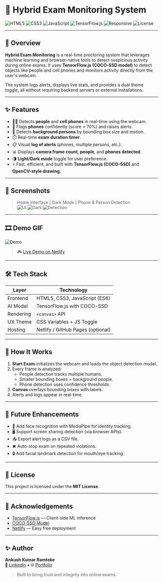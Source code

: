 # 🧠 Hybrid Exam Monitoring System

![HTML5](https://img.shields.io/badge/HTML5-E34F26?style=for-the-badge&logo=html5)
![CSS3](https://img.shields.io/badge/CSS3-1572B6?style=for-the-badge&logo=css3)
![JavaScript](https://img.shields.io/badge/JavaScript-F7DF1E?style=for-the-badge&logo=javascript)
![TensorFlow.js](https://img.shields.io/badge/TensorFlow.js-FF6F00?style=for-the-badge&logo=tensorflow)
![Responsive](https://img.shields.io/badge/Responsive-Design-00bcd4?style=for-the-badge&logo=responsive-design)
![License](https://img.shields.io/badge/License-MIT-green?style=for-the-badge)

---

## 🎯 Overview

**Hybrid Exam Monitoring** is a real-time proctoring system that leverages machine learning and browser-native tools to detect suspicious activity during online exams. It uses **TensorFlow.js (COCO-SSD model)** to detect objects like people and cell phones and monitors activity directly from the user's webcam.

The system logs alerts, displays live stats, and provides a dual theme toggle, all without requiring backend servers or external installations.

---

## ✨ Features

- 🧑‍💻 Detects **people** and **cell phones** in real-time using the webcam.
- 📱 Flags **phones** confidently (score > 70%) and raises alerts.
- 👥 Detects **background persons** by bounding box size and motion.
- ⏱️ Real-time **exam duration timer**.
- 📋 Visual **log of alerts** (phones, multiple persons, etc.).
- 📊 Displays **camera frame count**, **people**, and **phones detected**.
- 🌗 **Light/Dark mode** toggle for user preference.
- ⚡ Fast, efficient, and built with **TensorFlow.js (COCO-SSD)** and **OpenCV-style drawing**.

---

## 📸 Screenshots

> Home Interface | Dark Mode | Phone & Person Detection  
> ![UI](screenshots/ui.png) ![Dark](screenshots/dark.png) ![Detection](screenshots/detection.png)

---

## 🎞️ Demo GIF

![Demo](demo/hybrid-monitoring-demo.gif)

> 🎮 [Live Demo on Netlify](https://procx.netlify.app/)

---

## 🛠️ Tech Stack

| Layer       | Technology                      |
|------------|----------------------------------|
| Frontend   | HTML5, CSS3, JavaScript (ES6)    |
| AI Model   | TensorFlow.js with COCO-SSD      |
| Rendering  | `<canvas>` API                   |
| UX Theme   | CSS Variables + JS Toggle        |
| Hosting    | Netlify / GitHub Pages (optional) |

---

## 🧪 How It Works

1. **Start Exam** initializes the webcam and loads the object detection model.
2. Every frame is analyzed:
   - People detection tracks multiple humans.
   - Smaller bounding boxes = background people.
   - Phone detection uses confidence thresholds.
3. **Canvas** overlays bounding boxes with labels.
4. Alerts and logs appear in real-time.


---

## 🚀 Future Enhancements

- 🧠 Add face recognition with MediaPipe for identity tracking.
- 🖥️ Support screen sharing detection (via browser APIs).
- 📤 Export alert logs as a CSV file.
- ⏹️ Auto-stop exam on repeated violations.
- 🔒 Add facial landmark detection for mouth/eye tracking.

---

## 🧾 License

This project is licensed under the **MIT License**.

---

## 🙏 Acknowledgements

- [TensorFlow.js](https://www.tensorflow.org/js) — Client-side ML inference
- [COCO-SSD Model](https://github.com/tensorflow/tfjs-models/tree/master/coco-ssd)
- [Netlify](https://netlify.com) — Easy free deployment

---

## ✨ Author

**Ankush Kumar Ramteke**  
🔗 [LinkedIn](https://linkedin.com/in/yourprofile) • 🌐 [Portfolio](https://yourportfolio.com)

> Built to bring trust and integrity into online exams.  
